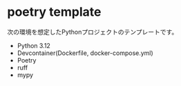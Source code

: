 # poetry template

次の環境を想定したPythonプロジェクトのテンプレートです。
- Python 3.12
- Devcontainer(Dockerfile, docker-compose.yml)
- Poetry
- ruff
- mypy
